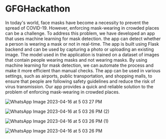# GFGHackathon

In today's world, face masks have become a necessity to prevent the spread of COVID-19. However, enforcing mask-wearing in crowded places can be a challenge. To address this problem, we have developed an app that uses machine learning for mask detection. the app can detect whether a person is wearing a mask or not in real-time. The app is built using Flask backend and can be used by capturing a photo or uploading an existing image. The model used in the application is trained on a dataset of images that contain people wearing masks and not wearing masks. By using machine learning for mask detection, we can automate the process and make it more efficient than manual checks. The app can be used in various settings, such as airports, public transportation, and shopping malls, to ensure that people are following safety guidelines and reduce the risk of virus transmission. Our app provides a quick and reliable solution to the problem of enforcing mask-wearing in crowded places.




![WhatsApp Image 2023-04-16 at 5 03 27 PM](https://user-images.githubusercontent.com/108669970/232307096-e3996ec7-fd99-4db5-8a0c-c14d5066f3cf.jpeg)




![WhatsApp Image 2023-04-16 at 5 03 26 PM (2)](https://user-images.githubusercontent.com/108669970/232307116-3599abd5-9764-4856-b17d-0439b2f09a48.jpeg)




![WhatsApp Image 2023-04-16 at 5 03 26 PM (1)](https://user-images.githubusercontent.com/108669970/232307121-644941d5-4f33-4473-b9e8-17253cbaae44.jpeg)





![WhatsApp Image 2023-04-16 at 5 03 26 PM](https://user-images.githubusercontent.com/108669970/232307128-78b13141-3b19-43a4-9a7d-db0aa9d15ae7.jpeg)
